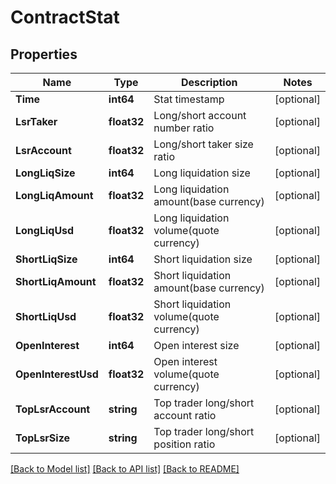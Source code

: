 # ContractStat

## Properties

Name | Type | Description | Notes
------------ | ------------- | ------------- | -------------
**Time** | **int64** | Stat timestamp | [optional] 
**LsrTaker** | **float32** | Long/short account number ratio | [optional] 
**LsrAccount** | **float32** | Long/short taker size ratio | [optional] 
**LongLiqSize** | **int64** | Long liquidation size | [optional] 
**LongLiqAmount** | **float32** | Long liquidation amount(base currency) | [optional] 
**LongLiqUsd** | **float32** | Long liquidation volume(quote currency) | [optional] 
**ShortLiqSize** | **int64** | Short liquidation size | [optional] 
**ShortLiqAmount** | **float32** | Short liquidation amount(base currency) | [optional] 
**ShortLiqUsd** | **float32** | Short liquidation volume(quote currency) | [optional] 
**OpenInterest** | **int64** | Open interest size | [optional] 
**OpenInterestUsd** | **float32** | Open interest volume(quote currency) | [optional] 
**TopLsrAccount** | **string** | Top trader long/short account ratio | [optional] 
**TopLsrSize** | **string** | Top trader long/short position ratio | [optional] 

[[Back to Model list]](../README.md#documentation-for-models) [[Back to API list]](../README.md#documentation-for-api-endpoints) [[Back to README]](../README.md)


